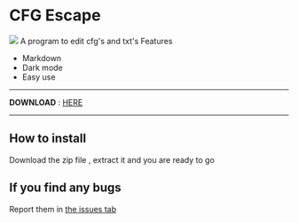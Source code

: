 # CFG Escape
![](https://i.imgur.com/TXBFIec.png)
A program to edit cfg's and txt's
Features

 - Markdown
 - Dark mode
 - Easy use

****
**DOWNLOAD** : [HERE](https://github.com/LukeOnuke/CFG-Escape/releases/)
****

## How to install
Download the zip file , extract it and you are ready to go

## If you find any bugs 
Report them in [the issues tab](https://github.com/LukeOnuke/CFG-Escape/issues)
